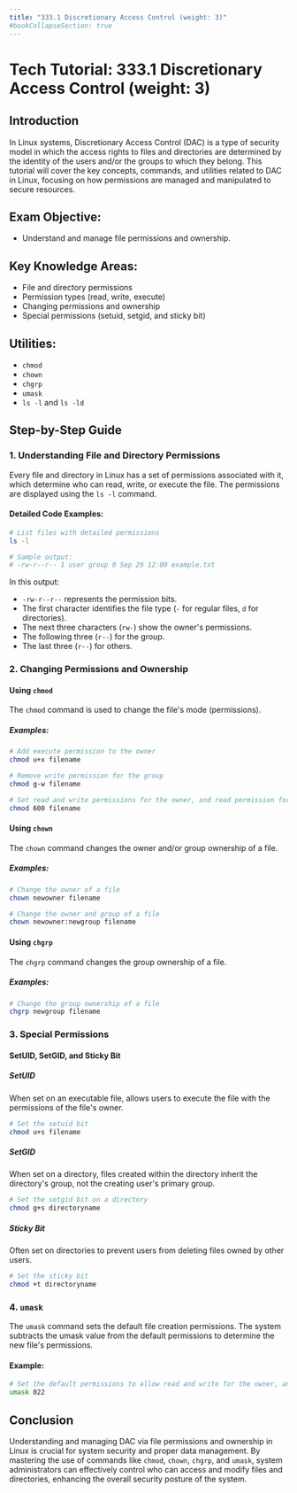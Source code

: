 ```yaml
---
title: "333.1 Discretionary Access Control (weight: 3)"
#bookCollapseSection: true
---
```


# Tech Tutorial: 333.1 Discretionary Access Control (weight: 3)

## Introduction
In Linux systems, Discretionary Access Control (DAC) is a type of security model in which the access rights to files and directories are determined by the identity of the users and/or the groups to which they belong. This tutorial will cover the key concepts, commands, and utilities related to DAC in Linux, focusing on how permissions are managed and manipulated to secure resources.

## Exam Objective:
- Understand and manage file permissions and ownership.

## Key Knowledge Areas:
- File and directory permissions
- Permission types (read, write, execute)
- Changing permissions and ownership
- Special permissions (setuid, setgid, and sticky bit)

## Utilities:
- `chmod`
- `chown`
- `chgrp`
- `umask`
- `ls -l` and `ls -ld`

## Step-by-Step Guide

### 1. Understanding File and Directory Permissions
Every file and directory in Linux has a set of permissions associated with it, which determine who can read, write, or execute the file. The permissions are displayed using the `ls -l` command.

#### Detailed Code Examples:
```bash
# List files with detailed permissions
ls -l

# Sample output:
# -rw-r--r-- 1 user group 0 Sep 29 12:00 example.txt
```
In this output:
- `-rw-r--r--` represents the permission bits.
- The first character identifies the file type (`-` for regular files, `d` for directories).
- The next three characters (`rw-`) show the owner's permissions.
- The following three (`r--`) for the group.
- The last three (`r--`) for others.

### 2. Changing Permissions and Ownership
#### Using `chmod`
The `chmod` command is used to change the file's mode (permissions).

##### Examples:
```bash
# Add execute permission to the owner
chmod u+x filename

# Remove write permission for the group
chmod g-w filename

# Set read and write permissions for the owner, and read permission for others
chmod 600 filename
```

#### Using `chown`
The `chown` command changes the owner and/or group ownership of a file.

##### Examples:
```bash
# Change the owner of a file
chown newowner filename

# Change the owner and group of a file
chown newowner:newgroup filename
```

#### Using `chgrp`
The `chgrp` command changes the group ownership of a file.

##### Examples:
```bash
# Change the group ownership of a file
chgrp newgroup filename
```

### 3. Special Permissions
#### SetUID, SetGID, and Sticky Bit

##### SetUID
When set on an executable file, allows users to execute the file with the permissions of the file's owner.

```bash
# Set the setuid bit
chmod u+s filename
```

##### SetGID
When set on a directory, files created within the directory inherit the directory's group, not the creating user's primary group.

```bash
# Set the setgid bit on a directory
chmod g+s directoryname
```

##### Sticky Bit
Often set on directories to prevent users from deleting files owned by other users.

```bash
# Set the sticky bit
chmod +t directoryname
```

### 4. `umask`
The `umask` command sets the default file creation permissions. The system subtracts the umask value from the default permissions to determine the new file's permissions.

#### Example:
```bash
# Set the default permissions to allow read and write for the owner, and read for group and others
umask 022
```

## Conclusion
Understanding and managing DAC via file permissions and ownership in Linux is crucial for system security and proper data management. By mastering the use of commands like `chmod`, `chown`, `chgrp`, and `umask`, system administrators can effectively control who can access and modify files and directories, enhancing the overall security posture of the system.